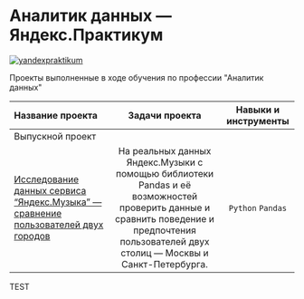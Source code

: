 # Аналитик данных — Яндекс.Практикум
[![yandexpraktikum](https://custom-icon-badges.herokuapp.com/badge/Yandex.Practikum-ffcc00.svg?logo=yandexpractikum&style=for-the-badge)](https://practicum.yandex.ru/data-analyst/)

Проекты выполненные в ходе обучения по профессии "Аналитик данных"

| **Название проекта** | **Задачи проекта** | **Навыки и инструменты** | 
| :---------------------- | :----------------------: | :----------------------: |
|Выпускной проект|||
|[Исследование данных сервиса “Яндекс.Музыка” — сравнение пользователей двух городов](/main/project01_yandex-music/yandex-music.ipynb)|На реальных данных Яндекс.Музыки c помощью библиотеки Pandas и её возможностей проверить данные и сравнить поведение и предпочтения пользователей двух столиц — Москвы и Санкт-Петербурга.| ``Python`` ``Pandas`` |


TEST
